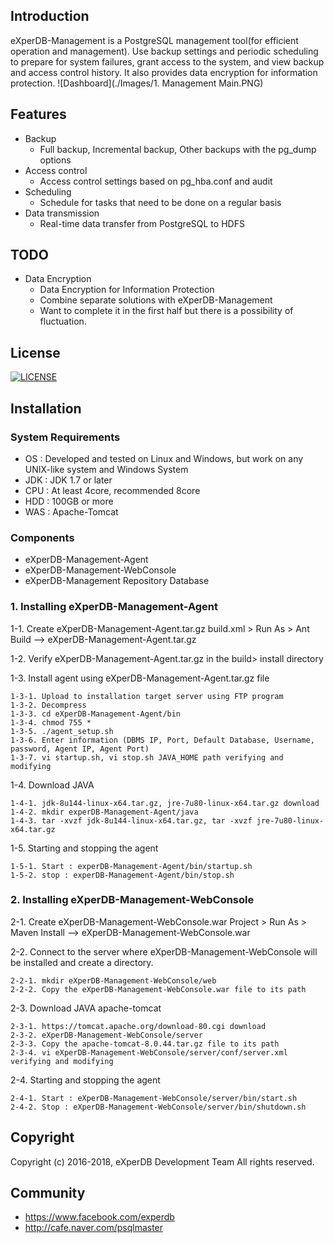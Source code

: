 ## Introduction
eXperDB-Management is a PostgreSQL management tool(for efficient operation and management). Use backup settings and periodic scheduling to prepare for system failures, grant access to the system, and view backup and access control history. It also provides data encryption for information protection.
![Dashboard](./Images/1. Management Main.PNG)


## Features
* Backup
  - Full backup, Incremental backup, Other backups with the pg_dump options
* Access control
  - Access control settings based on pg_hba.conf and audit 
* Scheduling
  - Schedule for tasks that need to be done on a regular basis
* Data transmission
  - Real-time data transfer from PostgreSQL to HDFS

  
## TODO
* Data Encryption
  - Data Encryption for Information Protection
  - Combine separate solutions with eXperDB-Management  
  - Want to complete it in the first half but there is a possibility of fluctuation.
  

## License
[![LICENSE](https://img.shields.io/badge/LICENSE-GPLv3-ff69b4.svg)](https://github.com/experdb/eXperDB-Management/blob/master/LICENSE)


## Installation
### System Requirements
* OS : Developed and tested on Linux and Windows, but work on any UNIX-like system and Windows System
* JDK : JDK 1.7 or later
* CPU : At least 4core, recommended 8core
* HDD : 100GB or more
* WAS : Apache-Tomcat

### Components
* eXperDB-Management-Agent
* eXperDB-Management-WebConsole
* eXperDB-Management Repository Database

### 1. Installing eXperDB-Management-Agent

1-1. Create eXperDB-Management-Agent.tar.gz
build.xml > Run As > Ant Build --> eXperDB-Management-Agent.tar.gz

1-2. Verify eXperDB-Management-Agent.tar.gz in the build> install directory

1-3. Install agent using eXperDB-Management-Agent.tar.gz file    
```
1-3-1. Upload to installation target server using FTP program  
1-3-2. Decompress    
1-3-3. cd eXperDB-Management-Agent/bin    
1-3-4. chmod 755 *    
1-3-5. ./agent_setup.sh    
1-3-6. Enter information (DBMS IP, Port, Default Database, Username, password, Agent IP, Agent Port)    
1-3-7. vi startup.sh, vi stop.sh JAVA_HOME path verifying and modifying    
```

1-4. Download JAVA  
```
1-4-1. jdk-8u144-linux-x64.tar.gz, jre-7u80-linux-x64.tar.gz download  
1-4-2. mkdir experDB-Management-Agent/java
1-4-3. tar -xvzf jdk-8u144-linux-x64.tar.gz, tar -xvzf jre-7u80-linux-x64.tar.gz 
```

1-5. Starting and stopping the agent
```    
1-5-1. Start : experDB-Management-Agent/bin/startup.sh   
1-5-2. stop : experDB-Management-Agent/bin/stop.sh
``` 



### 2. Installing eXperDB-Management-WebConsole
2-1. Create eXperDB-Management-WebConsole.war
Project > Run As > Maven Install --> eXperDB-Management-WebConsole.war

2-2. Connect to the server where eXperDB-Management-WebConsole will be installed and create a directory.
```  
2-2-1. mkdir eXperDB-Management-WebConsole/web  
2-2-2. Copy the eXperDB-Management-WebConsole.war file to its path
```

2-3. Download JAVA apache-tomcat  
```
2-3-1. https://tomcat.apache.org/download-80.cgi download  
2-3-2. eXperDB-Management-WebConsole/server  
2-3-3. Copy the apache-tomcat-8.0.44.tar.gz file to its path  
2-3-4. vi eXperDB-Management-WebConsole/server/conf/server.xml verifying and modifying 
```

2-4. Starting and stopping the agent    
```
2-4-1. Start : eXperDB-Management-WebConsole/server/bin/start.sh   
2-4-2. Stop : eXperDB-Management-WebConsole/server/bin/shutdown.sh  
```



## Copyright
Copyright (c) 2016-2018, eXperDB Development Team
All rights reserved.


## Community
* https://www.facebook.com/experdb
* http://cafe.naver.com/psqlmaster
